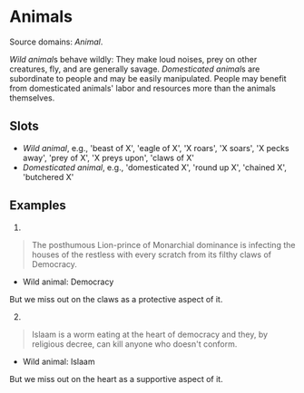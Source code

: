# Animals

Source domains: *Animal*.

*Wild animal*s behave wildly: They make loud noises, prey on other
creatures, fly, and are generally savage. *Domesticated animal*s are
subordinate to people and may be easily manipulated. People may benefit
from domesticated animals' labor and resources more than the animals
themselves.

## Slots

- *Wild animal*, e.g., 'beast of X', 'eagle of X', 'X roars', 'X soars',
  'X pecks away', 'prey of X', 'X preys upon', 'claws of X'
- *Domesticated animal*, e.g., 'domesticated X', 'round up X', 'chained
  X', 'butchered X'

## Examples

1.
> The posthumous Lion-prince of Monarchial dominance is infecting the
> houses of the restless with every scratch from its filthy claws of
> Democracy.
- Wild animal: Democracy

But we miss out on the claws as a protective aspect of it.

2.
> Islaam is a worm eating at the heart of democracy and they, by religious
> decree, can kill anyone who doesn't conform.
- Wild animal: Islaam

But we miss out on the heart as a supportive aspect of it.
